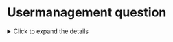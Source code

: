 # Usermanagement question 

<details>
<summary>Click to expand the details</summary>

```markdown
```bash
# Steps to create and manage a user

1. Create a user named `<yournameu1>` with the following details:
    - Assign any user ID in the range of 2001 to 40001.
    - Set the shell for this user to `/bin/sh`.
    - Set the password for this user to `Hello@12345`.

2. Login with this user using the `su` command.

3. Perform the following actions:
    - Create some files and folders.
    - Ensure this user can store only 20 history entries in a file called `myhist.txt`.
```
```
</details>